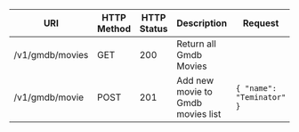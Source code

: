 | URI               | HTTP Method | HTTP Status |      Description     |       Request        |        Response        | 
|-------------------|-------------|-------------|----------------------|----------------------|------------------------|
| /v1/gmdb/movies   | GET  | 200 | Return all Gmdb Movies    |                      | `[{ "name": "Terminator"}]`|
| /v1/gmdb/movie    | POST | 201 | Add new movie to Gmdb movies list | `{ "name": "Teminator" }` | `{ "name": "Teminator" }` |                                                      